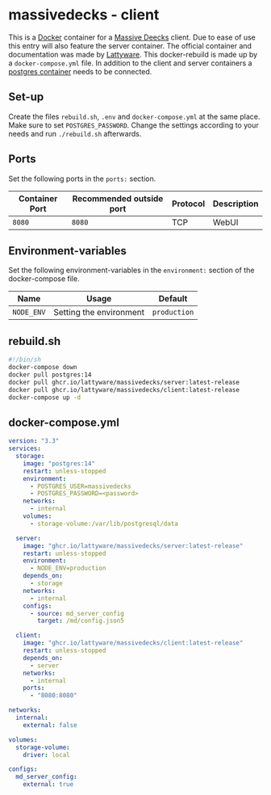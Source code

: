 # massivedecks - client

This is a [Docker](/wiki/docker.md) container for a [Massive Deecks](/wiki/games/massive_decks.md)
client.
Due to ease of use this entry will also feature the server container.
The official container and documentation was made by
[Lattyware](https://github.com/Lattyware/massivedecks).
This docker-rebuild is made up by a `docker-compose.yml` file.
In addition to the client and server containers a [postgres container](/wiki/docker/postgres.md)
needs to be connected.

## Set-up

Create the files `rebuild.sh`, `.env` and `docker-compose.yml` at the same
place.
Make sure to set `POSTGRES_PASSWORD`.
Change the settings according to your needs and run `./rebuild.sh` afterwards.

## Ports

Set the following ports in the `ports:` section.

| Container Port | Recommended outside port | Protocol | Description |
| -------------- | ------------------------ | -------- | ----------- |
| `8080`         | `8080`                   | TCP      | WebUI       |

## Environment-variables

Set the following environment-variables in the `environment:` section of the
docker-compose file.

| Name        | Usage                   | Default           |
| ----------- | ----------------------- | ----------------- |
| `NODE_ENV`  | Setting the environment | `production`      |

## rebuild.sh

```sh
#!/bin/sh
docker-compose down
docker pull postgres:14
docker pull ghcr.io/lattyware/massivedecks/server:latest-release
docker pull ghcr.io/lattyware/massivedecks/client:latest-release
docker-compose up -d
```

## docker-compose.yml

```yml
version: "3.3"
services:
  storage:
    image: "postgres:14"
    restart: unless-stopped
    environment:
      - POSTGRES_USER=massivedecks
      - POSTGRES_PASSWORD=<password>
    networks:
      - internal
    volumes:
      - storage-volume:/var/lib/postgresql/data

  server:
    image: "ghcr.io/lattyware/massivedecks/server:latest-release"
    restart: unless-stopped
    environment:
      - NODE_ENV=production
    depends_on:
      - storage
    networks:
      - internal
    configs:
      - source: md_server_config
        target: /md/config.json5

  client:
    image: "ghcr.io/lattyware/massivedecks/client:latest-release"
    restart: unless-stopped
    depends_on:
      - server
    networks:
      - internal
    ports:
      - "8080:8080"

networks:
  internal:
    external: false

volumes:
  storage-volume:
    driver: local

configs:
  md_server_config:
    external: true
```
